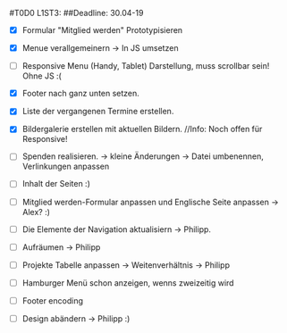 #T0D0 L1ST3:
##Deadline: 30.04-19

*[x]  Formular "Mitglied werden" Prototypisieren

*[x] Menue verallgemeinern -> In JS umsetzen

*[ ] Responsive Menu (Handy, Tablet) Darstellung, muss scrollbar sein!
    Ohne JS :(

*[x] Footer nach ganz unten setzen.

*[x] Liste der vergangenen Termine erstellen.

*[x] Bildergalerie erstellen mit aktuellen Bildern. //Info: Noch offen für Responsive!

*[ ] Spenden realisieren. -> kleine Änderungen -> Datei umbenennen, Verlinkungen anpassen 

*[ ] Inhalt der Seiten :)

*[ ] Mitglied werden-Formular anpassen und Englische Seite anpassen -> Alex? :)

*[ ] Die Elemente der Navigation aktualisiern -> Philipp.

*[ ] Aufräumen -> Philipp 

*[ ] Projekte Tabelle anpassen -> Weitenverhältnis -> Philipp

*[ ] Hamburger Menü schon anzeigen, wenns zweizeitig wird 

*[ ] Footer encoding

*[ ] Design abändern -> Philipp :)
